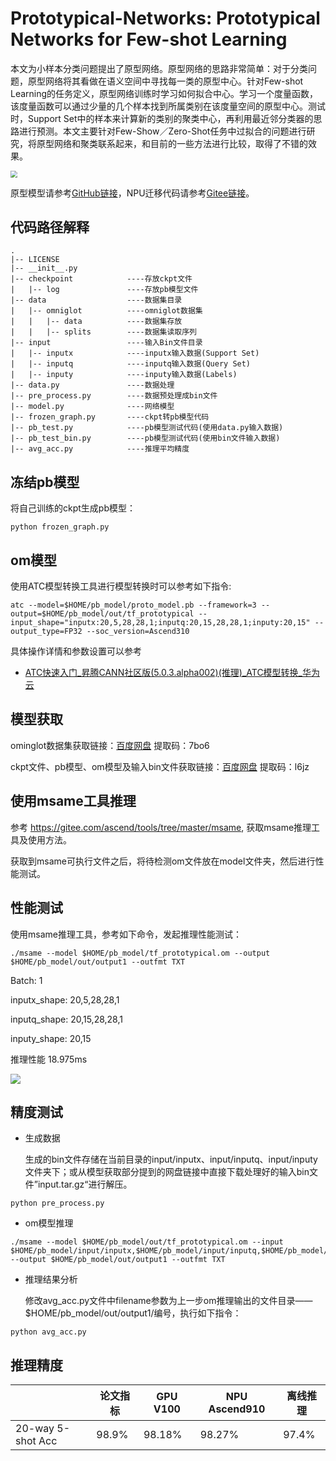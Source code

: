 # Prototypical-Networks: Prototypical Networks for Few-shot Learning

本文为小样本分类问题提出了原型网络。原型网络的思路非常简单：对于分类问题，原型网络将其看做在语义空间中寻找每一类的原型中心。针对Few-shot Learning的任务定义，原型网络训练时学习如何拟合中心。学习一个度量函数，该度量函数可以通过少量的几个样本找到所属类别在该度量空间的原型中心。测试时，Support Set中的样本来计算新的类别的聚类中心，再利用最近邻分类器的思路进行预测。本文主要针对Few-Show／Zero-Shot任务中过拟合的问题进行研究，将原型网络和聚类联系起来，和目前的一些方法进行比较，取得了不错的效果。

<img src="https://gitee.com/phoebe0507/img_gallery/raw/master/readme/prototypical-networks.png" style="zoom:67%;" />

原型模型请参考[GitHub链接](https://github.com/abdulfatir/prototypical-networks-tensorflow/blob/master)，NPU迁移代码请参考[Gitee链接](https://gitee.com/ascend/modelzoo/tree/master/contrib/TensorFlow/Research/cv/PROTOTYPICAL-NETWORKS_ID1286_for_TensorFlow)。



## 代码路径解释

```
.
|-- LICENSE
|-- __init__.py
|-- checkpoint            ----存放ckpt文件
|   |-- log               ----存放pb模型文件
|-- data                  ----数据集目录
|   |-- omniglot          ----omniglot数据集
|   |   |-- data          ----数据集存放
|   |   |-- splits        ----数据集读取序列
|-- input                 ----输入Bin文件目录
|   |-- inputx            ----inputx输入数据(Support Set)
|   |-- inputq            ----inputq输入数据(Query Set)
|   |-- inputy            ----inputy输入数据(Labels)
|-- data.py               ----数据处理
|-- pre_process.py        ----数据预处理成bin文件
|-- model.py              ----网络模型
|-- frozen_graph.py       ----ckpt转pb模型代码
|-- pb_test.py            ----pb模型测试代码(使用data.py输入数据)
|-- pb_test_bin.py        ----pb模型测试代码(使用bin文件输入数据)
|-- avg_acc.py            ----推理平均精度
```



## 冻结pb模型

将自己训练的ckpt生成pb模型：

```
python frozen_graph.py
```



## om模型

使用ATC模型转换工具进行模型转换时可以参考如下指令:

```
atc --model=$HOME/pb_model/proto_model.pb --framework=3 --output=$HOME/pb_model/out/tf_prototypical --input_shape="inputx:20,5,28,28,1;inputq:20,15,28,28,1;inputy:20,15" --output_type=FP32 --soc_version=Ascend310 
```

具体操作详情和参数设置可以参考

- [ATC快速入门_昇腾CANN社区版(5.0.3.alpha002)(推理)_ATC模型转换_华为云](https://support.huaweicloud.com/atctool-cann503alpha2infer/atlasatc_16_0005.html)



## 模型获取

ominglot数据集获取链接：[百度网盘](https://pan.baidu.com/s/1l7gAEWIGryn1WxIccexVPg)  提取码：7bo6

ckpt文件、pb模型、om模型及输入bin文件获取链接：[百度网盘](https://pan.baidu.com/s/1N1RpiVH26sj04t7lcEvwVQ)  提取码：l6jz



## 使用msame工具推理

参考 https://gitee.com/ascend/tools/tree/master/msame, 获取msame推理工具及使用方法。

获取到msame可执行文件之后，将待检测om文件放在model文件夹，然后进行性能测试。



## 性能测试

使用msame推理工具，参考如下命令，发起推理性能测试：

```
./msame --model $HOME/pb_model/tf_prototypical.om --output $HOME/pb_model/out/output1 --outfmt TXT
```

Batch: 1 

inputx_shape: 20,5,28,28,1  

inputq_shape: 20,15,28,28,1

inputy_shape: 20,15

推理性能 18.975ms

![](https://gitee.com/phoebe0507/img_gallery/raw/master/readme/offline.png)

## 精度测试

- 生成数据

  生成的bin文件存储在当前目录的input/inputx、input/inputq、input/inputy文件夹下；或从模型获取部分提到的网盘链接中直接下载处理好的输入bin文件”input.tar.gz“进行解压。

```
python pre_process.py
```

- om模型推理

```
./msame --model $HOME/pb_model/out/tf_prototypical.om --input $HOME/pb_model/input/inputx,$HOME/pb_model/input/inputq,$HOME/pb_model/input/inputy --output $HOME/pb_model/out/output1 --outfmt TXT
```

- 推理结果分析

  修改avg_acc.py文件中filename参数为上一步om推理输出的文件目录——$HOME/pb_model/out/output1/编号，执行如下指令：

```
python avg_acc.py
```



## 推理精度

|                   | 论文指标 | GPU V100 | NPU Ascend910 | 离线推理 |
| ----------------- | -------- | -------- | ------------- | -------- |
| 20-way 5-shot Acc | 98.9%    | 98.18%   | 98.27%        | 97.4%    |
